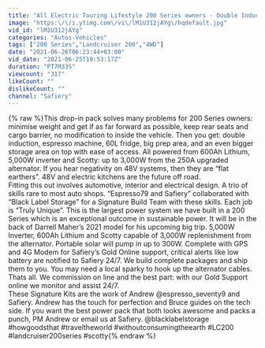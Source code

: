 ```yaml
---
title: "All Electric Touring Lifestyle 200 Series owners - Double Induction, 60L Fridge, Espresso, 5,000W"
image: "https:\/\/i.ytimg.com\/vi\/lM1U312jAYg\/hqdefault.jpg"
vid_id: "lM1U312jAYg"
categories: "Autos-Vehicles"
tags: ["200 Series","Landcruiser 200","4WD"]
date: "2021-06-26T06:23:44+03:00"
vid_date: "2021-06-25T19:53:17Z"
duration: "PT7M33S"
viewcount: "317"
likeCount: ""
dislikeCount: ""
channel: "Safiery"
---
```

{% raw %}This drop-in pack solves many problems for 200 Series owners: minimise weight and get if as far forward as possible, keep rear seats and cargo barrier, no modification to inside the vehicle. Then you get: double induction, espresso machine, 60L fridge, big prep area, and an even bigger storage area on top with ease of access. All powered from 600Ah Lithium, 5,000W inverter and Scotty: up to 3,000W from the 250A upgraded alternator. If you hear negativity on 48V systems, then they are “flat earthers”. 48V and electric kitchens are the future off road. <br />Fitting this out involves automotive, interior and electrical design. A trio of skills rare to most auto shops. “Espresso79 and Safiery” collaborated with “Black Label Storage” for a Signature Build Team with these skills. Each job is “Truly Unique”. This is the largest power system we have built in a 200 Series which is an exceptional outcome in sustainable power.  It will be in the back of Darrell Maher’s 2021 model for his upcoming big trip. 5,000W Inverter, 600Ah Lithium and Scotty capable of 3,000W replenishment from the alternator. Portable solar will pump in up to 300W. Complete with GPS and 4G Modem for Safiery’s Gold Online support, critical alerts like low battery are notified to Safiery 24/7. We build complete packages and ship them to you. You may need a local  sparky to hook up the alternator cables. Thats all.  We commission on line and the best part: with our Gold Support online we monitor and assist 24/7.<br />These Signature Kits are the work of Andrew @espresso_seventy9 and Safiery. Andrew has the touch for perfection and Bruce guides on the tech side. If you want the best power pack that both looks awesome and packs a punch, PM Andrew or email us at Safiery. @blacklabelstorage #howgoodsthat #traveltheworld #withoutconsumingtheearth #LC200 #landcruiser200series #scotty{% endraw %}
